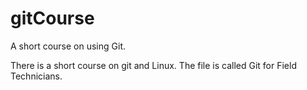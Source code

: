 # gitCourse
A short course on using Git. 

There is a short course on git and Linux. The file is called Git for Field Technicians.

